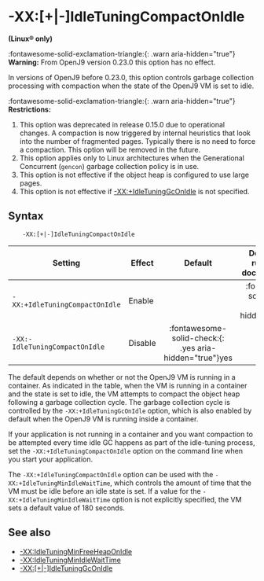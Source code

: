 <!--
* Copyright (c) 2017, 2021 IBM Corp. and others
*
* This program and the accompanying materials are made
* available under the terms of the Eclipse Public License 2.0
* which accompanies this distribution and is available at
* https://www.eclipse.org/legal/epl-2.0/ or the Apache
* License, Version 2.0 which accompanies this distribution and
* is available at https://www.apache.org/licenses/LICENSE-2.0.
*
* This Source Code may also be made available under the
* following Secondary Licenses when the conditions for such
* availability set forth in the Eclipse Public License, v. 2.0
* are satisfied: GNU General Public License, version 2 with
* the GNU Classpath Exception [1] and GNU General Public
* License, version 2 with the OpenJDK Assembly Exception [2].
*
* [1] https://www.gnu.org/software/classpath/license.html
* [2] http://openjdk.java.net/legal/assembly-exception.html
*
* SPDX-License-Identifier: EPL-2.0 OR Apache-2.0 OR GPL-2.0 WITH
* Classpath-exception-2.0 OR LicenseRef-GPL-2.0 WITH Assembly-exception
-->

# -XX:\[+|-\]IdleTuningCompactOnIdle

**(Linux&reg; only)**

:fontawesome-solid-exclamation-triangle:{: .warn aria-hidden="true"} **Warning:** From OpenJ9 version 0.23.0 this option has no effect.

In versions of OpenJ9 before 0.23.0, this option controls garbage collection processing with compaction when the state of the OpenJ9 VM is set to idle.

:fontawesome-solid-exclamation-triangle:{: .warn aria-hidden="true"} **Restrictions:**
  
1. This option was deprecated in release 0.15.0 due to operational changes. A compaction is now triggered by internal heuristics that look into the number of fragmented pages. Typically there is no need to force a compaction. This option will be removed in the future.
2. This option applies only to Linux architectures when the Generational Concurrent (`gencon`) garbage collection policy is in use.
3. This option is not effective if the object heap is configured to use large pages.
4. This option is not effective if [-XX:+IdleTuningGcOnIdle](xxidletuninggconidle.md) is not specified.

## Syntax

        -XX:[+|-]IdleTuningCompactOnIdle

| Setting                        | Effect  | Default  | Default when running in a docker container                                 |
|--------------------------------|---------|:--------:|:--------------------------------------------------------------------------:|
| `-XX:+IdleTuningCompactOnIdle` | Enable  |  | :fontawesome-solid-check:{: .yes aria-hidden="true"}<span class="sr-only">yes</span>     |
| `-XX:-IdleTuningCompactOnIdle` | Disable |  :fontawesome-solid-check:{: .yes aria-hidden="true"}<span class="sr-only">yes</span>   |   |

The default depends on whether or not the OpenJ9 VM is running in a container. As indicated in the table, when the VM is running in a container and the state is set to idle, the VM attempts to compact the object heap following a garbage collection cycle. The garbage collection cycle is controlled by the `-XX:+IdleTuningGcOnIdle` option, which is also enabled by default when the OpenJ9 VM is running inside a container.

If your application is not running in a container and you want compaction to be attempted every time idle GC happens as part of the idle-tuning process, set the `-XX:+IdleTuningCompactOnIdle` option on the command line when you start your application.

The `-XX:+IdleTuningCompactOnIdle` option can be used with the `-XX:+IdleTuningMinIdleWaitTime`, which controls the amount of time that the VM must be idle before an idle state is set. If a value for the `-XX:+IdleTuningMinIdleWaitTime` option is not explicitly specified, the VM sets a default value of 180 seconds.

## See also

- [-XX:IdleTuningMinFreeHeapOnIdle](xxidletuningminfreeheaponidle.md)
- [-XX:IdleTuningMinIdleWaitTime](xxidletuningminidlewaittime.md)
- [-XX:\[+|-\]IdleTuningGcOnIdle](xxidletuninggconidle.md)



<!-- ==== END OF TOPIC ==== xxidletuningcompactonidle.md ==== -->
